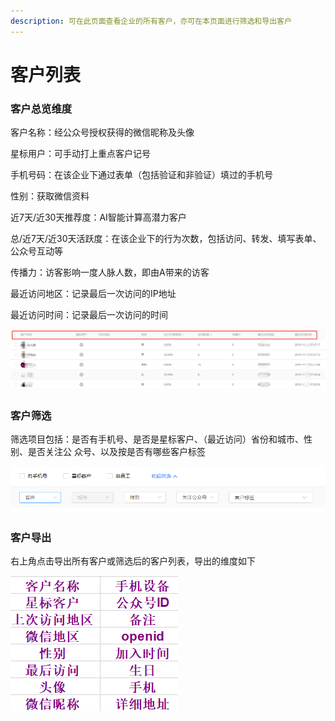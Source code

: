 ```yaml
---
description: 可在此页⾯查看企业的所有客户，亦可在本页⾯进⾏筛选和导出客户
---
```


# 客户列表

### 客户总览维度

客户名称：经公众号授权获得的微信昵称及头像

星标用户：可手动打上重点客户记号

手机号码：在该企业下通过表单（包括验证和非验证）填过的手机号

性别：获取微信资料

近7天/近30天推荐度：AI智能计算高潜力客户

总/近7天/近30天活跃度：在该企业下的行为次数，包括访问、转发、填写表单、公众号互动等

传播力：访客影响⼀度⼈脉⼈数，即由A带来的访客

最近访问地区：记录最后一次访问的IP地址

最近访问时间：记录最后一次访问的时间

![](../.gitbook/assets/image%20%28112%29.png)

### 客户筛选

筛选项目包括：是否有⼿机号、是否是星标客户、（最近访问）省份和城市、性别、是否关注公 众号、以及按是否有哪些客户标签

![](../.gitbook/assets/image%20%2875%29.png)

### 客户导出

右上角点击导出所有客户或筛选后的客户列表，导出的维度如下

![](../.gitbook/assets/image%20%2854%29.png)

